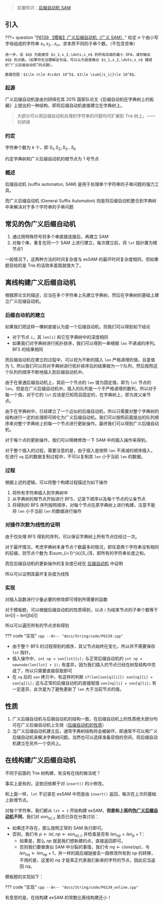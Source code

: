 > 前置知识：[后缀自动机 SAM](./后缀自动机.md)

## 引入

???+ question "[P6139 【模板】广义后缀自动机（广义 SAM）](https://www.luogu.com.cn/problem/P6139)"
    给定 $n$ 个由小写字母组成的字符串 $s_1,s_2\ldots s_n$，求本质不同的子串个数。（不包含空串）

    进一步，设 $Q$ 为能接受 $s_1,s_2,\dots,s_n$ 的所有后缀的最小 DFA，请你输出 $Q$ 的点数。（如果你无法理解这句话，可以认为就是输出 $s_1,s_2,\dots,s_n$ 建成的“广义后缀自动机”的点数）。

    数据范围：$1\le n\le 4\cdot 10^5$，$1\le \sum{|s_i|}\le 10^6$。

### 起源

广义后缀自动机是由刘研绎在其 2015 国家队论文《后缀自动机在字典树上的拓展》上提出的一种结构，即将后缀自动机直接建立在字典树上。

> 大部分可以用后缀自动机处理的字符串的问题均可扩展到 Trie 树上。——刘研绎

### 约定

字符串个数为 $k$ 个，即 $S_1, S_2, S_3 \dots S_k$

约定字典树和广义后缀自动机的根节点为 $1$ 号节点

### 概述

后缀自动机 (suffix automaton, SAM) 是用于处理单个字符串的子串问题的强力工具。

而广义后缀自动机 (General Suffix Automaton) 则是将后缀自动机整合到字典树中来解决对于多个字符串的子串问题

## 常见的伪广义后缀自动机

1.  通过用特殊符号将多个串直接连接后，再建立 SAM
2.  对每个串，重复在同一个 SAM 上进行建立，每次建立前，将 `lst` 指针置为根节点$1$

一般情况下，这两种方法的时间复杂度与 exSAM 的最坏时间复杂度相同，但如果题目给的是 Trie 的话效率差距就很大了。

## 离线构建广义后缀自动机

根据原论文的描述，应当在多个字符串上先建立字典树，然后在字典树的基础上建立广义后缀自动机。

### 后缀自动机的建立

如果我们把这样一棵树直接认为是一个后缀自动机，则我们可以得到如下结论

-   对于节点 `i`，其 `len[i]` 和它在字典树中的深度相同
-   如果我们对字典树进行拓扑排序，我们可以得到一串根据 `len` 不递减的序列。BFS 的结果相同

而后缀自动机在建立的过程中，可以视为不断的插入 `len` 严格递增的值，且差值为 $1$。所以我们可以将对字典树进行拓扑排序后的结果做为一个队列，然后按照这个队列的顺序不断地插入到后缀自动机中。

由于在普通后缀自动机上，其前一个节点的 `len` 值为固定值，即为 `lst` 节点的 `len`。但是在广义后缀自动机中，插入的队列是一个不严格递增的数列。所以对于每一个值，对于它的 `lst` 应该是已知而且固定的，在字典树上，即为其父亲节点。

由于在字典树中，已经建立了一个近似的后缀自动机，所以只需要对整个字典树的结构进行一定的处理即可转化为广义后缀自动机。我们可以按照前面提出的队列顺序来对整个字典树上的每一个节点进行更新操作。最终我们可以得到广义后缀自动机。

对于每个点的更新操作，我们可以稍微修改一下 SAM 中的插入操作来得到。

对于整个插入的过程，需要注意的是，由于插入是按照 `len` 不递减的顺序插入，在进行 `nq` 后的数据复制过程中，不可以复制其 `len` 小于当前 `len` 的数据。

### 过程

根据上述的逻辑，可以将整个构建过程描述为如下操作

1.  将所有字符串插入到字典树中
2.  从字典树的根节点开始进行 BFS，记录下顺序以及每个节点的父亲节点
3.  将得到的 BFS 序列按照顺序，对每个节点在原字典树上进行构建，注意不能将 `len` 小于当前 `len` 的数据进行操作

### 对操作次数为线性的证明

由于仅处理 BFS 得到的序列，可以保证字典树上所有节点仅经过一次。

对于最坏情况，考虑字典树本身节点个数最多的情况，即任意两个字符串没有相同的前缀，则节点个数为 $\sum_{i=1}^{k}|S_i|$，即所有的字符串长度之和。

而在后缀自动机的更新操作的复杂度已经在 [后缀自动机](./后缀自动机.md#时间复杂度) 中证明

所以可以证明其最坏复杂度为线性

### 实现

对插入函数进行少量必要的修改即可得到所需要的函数

对于模板题，可以根据后缀自动机的性质得到，以点 $i$ 为结束节点的子串个数等于 $len[i] - len[fa[i]]$

所以可以遍历所有的节点求和得到

??? code "实现"
    ```cpp
    --8<-- "docs/String/code/P6139.cpp"
    ```

-   由于整个 BFS 的过程得到的顺序，其父节点始终在变化，所以并不需要保存 `lst` 指针。
-   插入操作中，`int np = son[lst][c];` 与正常后缀自动机的 `int np = newnode(len[lst] + 1);` 有差异，因为我们插入的节点已经在树型结构中完成了，所以只需要直接获取即可
-   在 `nq` 后的 `son` 拷贝中，有这样的判断 `if(len[son[q][i]]) son[nq][i] = son[q][i];` 这与正常的后缀自动机的直接赋值 `son[nq][i] = son[q][i];` 有一定差异，此次是为了避免更新了 `len` 大于当前节点的值。

## 性质

1.  广义后缀自动机与后缀自动机的结构一致，在后缀自动机上的性质绝大部分均可在广义后缀自动机上生效（[后缀自动机的性质](./后缀自动机.md#后缀自动机的一些性质)）
2.  当广义后缀自动机建立后，通常字典树结构将会被破坏，即通常不可以用广义后缀自动机来解决字典树问题。当然也可以选择准备双倍的空间，将后缀自动机建立在另外一个空间上。

## 在线构建广义后缀自动机

不同于前面的 Trie 树构建，有没有在线的做法呢？

事实上是有的，这依旧依赖于对 `insert()` 的小修改。

和上面一样，`lst` 不记录在 exSAM 中而是由 `insert()` 返回，每次在上次的基础上新增节点。

对每个字符串，我们都从 `lst = 1` 开始构建 exSAM，**但是和上面的[伪广义后缀自动机](#常见的伪广义后缀自动机)不同**，我们对 $son_{lst, c}$ 是否已存在分类讨论：

- 如果还不存在，那么按照正常的 SAM 执行即可。
- 否则，我们令 $p \leftarrow lst, np \leftarrow son_{lst, c}$ 并检查是否有 $len_{np} = len_{p} + 1$：
    + 如果是，那么 $np$ 就是我们想新建的点，直接返回即可。
    + 否则我们要做类似 SAM 中分裂的事情，我们令 $nq \leftarrow clone(np)$，令 $len_{nq} \leftarrow len_{np} + 1$，并一样的跳后缀链接去一路修改所有到 $np$ 的转移，不用的是，这里的 $nq$ 才是真正代表我们新来的字符的节点，因此应当返回 $nq$。

模板题的实现如下：

??? code "实现"
    ```cpp
    --8<-- "docs/String/code/P6139_online.cpp"
    ```

有意思的是，在线构建 exSAM 的常数比离线构建还小！